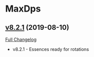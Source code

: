 # MaxDps

## [v8.2.1](https://github.com/kaminaris/MaxDps/tree/v8.2.1) (2019-08-10)
[Full Changelog](https://github.com/kaminaris/MaxDps/compare/v8.2.0.3...v8.2.1)

- v8.2.1 - Essences ready for rotations  
